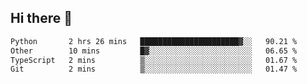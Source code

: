 ## Hi there 👋

<!--
**whirlun/whirlun** is a ✨ _special_ ✨ repository because its `README.md` (this file) appears on your GitHub profile.

Here are some ideas to get you started:

- 🔭 I’m currently working on ...
- 🌱 I’m currently learning ...
- 👯 I’m looking to collaborate on ...
- 🤔 I’m looking for help with ...
- 💬 Ask me about ...
- 📫 How to reach me: ...
- 😄 Pronouns: ...
- ⚡ Fun fact: ...
-->
<!--START_SECTION:waka-->

```txt
Python       2 hrs 26 mins   ██████████████████████▓░░   90.21 %
Other        10 mins         █▓░░░░░░░░░░░░░░░░░░░░░░░   06.65 %
TypeScript   2 mins          ▒░░░░░░░░░░░░░░░░░░░░░░░░   01.67 %
Git          2 mins          ▒░░░░░░░░░░░░░░░░░░░░░░░░   01.47 %
```

<!--END_SECTION:waka-->
